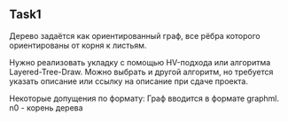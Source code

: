 ## Task1

Дерево задаётся как ориентированный граф, все рёбра которого ориентированы от корня к листьям. 

Нужно реализовать укладку с помощью HV-подхода или алгоритма Layered-Tree-Draw. Можно выбрать и другой алгоритм, но требуется указать описание или ссылку на описание при сдаче проекта. 

Некоторые допущения по формату:
Граф вводится в формате graphml. n0 - корень дерева
 
